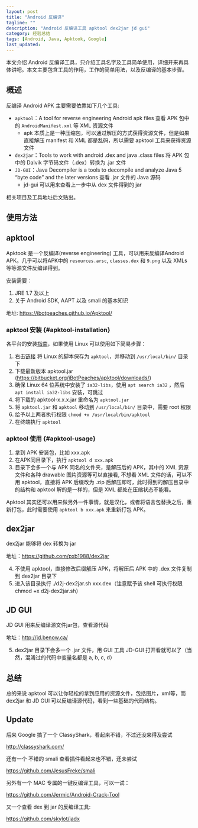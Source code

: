 ```yaml
---
layout: post
title: "Android 反编译"
tagline: ""
description: "Android 反编译工具 apktool dex2jar jd gui"
category: 经验总结
tags: [Android, Java, Apktook, Google]
last_updated: 
---
```



本文介绍 Android 反编译工具，只介绍工具名字及工具简单使用，详细开来再具体讲吧。本文主要包含工具的作用，工作的简单用法，以及反编译的基本步骤。

## 概述
反编译 Android APK 主要需要依靠如下几个工具:

- `apktool`：A tool for reverse engineering Android apk files 查看 APK 包中的 `AndroidManifest.xml` 等 XML 资源文件 
    - apk 本质上是一种压缩包，可以通过解压的方式获得资源文件，但是如果直接解压 manifest 和 XML 都是乱码，所以需要 apktool 工具来获得资源文件
- `dex2jar`：Tools to work with android .dex and java .class files 将 APK 包中的 Dalvik 字节码文件（.dex）转换为 .jar 文件
- `JD-GUI`：Java Decompiler is a tools to decompile and analyze Java 5 “byte code” and the later versions 查看 .jar 文件的 Java 源码
    - jd-gui 可以用来查看上一步中从 dex 文件得到的 jar

相关项目及工具地址后文贴出。

## 使用方法

## apktool
Apktook 是一个反编译(reverse engineering) 工具，可以用来反编译Android APK。几乎可以将APK中的 `resources.arsc`, `classes.dex` 和 `9.png` 以及 XMLs 等等源文件反编译得到。

安装需要：

1. JRE 1.7 及以上
2. 关于 Android SDK, AAPT 以及 smali 的基本知识

地址: <https://ibotpeaches.github.io/Apktool/>

### apktool 安装 {#apktool-installation}

各平台的安装[指南](https://ibotpeaches.github.io/Apktool/install/)，如果使用 Linux 可以使用如下简易步骤：

1. 右击[链接](https://raw.githubusercontent.com/iBotPeaches/Apktool/master/scripts/linux/apktool) 将 Linux 的脚本保存为 `apktool`，并移动到 `/usr/local/bin/` 目录下
2. 下载最新版本 apktool.jar (https://bitbucket.org/iBotPeaches/apktool/downloads/)
3. 确保 Linux 64 位系统中安装了 `ia32-libs`，使用 `apt search ia32` ，然后 `apt install ia32-libs` 安装，可跳过
4. 将下载的 apktool-x.x.x.jar 重命名为 `apktool.jar`
5. 将 `apktool.jar` 和 `apktool` 移动到 `/usr/local/bin/` 目录中，需要 root 权限
6. 给予以上两者执行权限 `chmod +x /usr/local/bin/apktool`
7. 在终端执行 `apktool`

### apktool 使用 {#apktool-usage}

1. 拿到 APK 安装包，比如 xxx.apk
2. 在APK同目录下，执行 `apktool d xxx.apk`
3. 目录下会多一个与 APK 同名的文件夹，是解压后的 APK，其中的 XML 资源文件和各种 drawable 图片资源等可以直接看, 不想看 XML 文件的话，可以不用 apktool，直接将 APK 后缀改为 .zip 后解压即可，此时得到的解压目录中的结构和 apktool 解的是一样的，但是 XML 都处在压缩状态不能看。


Apktool 其实还可以用来做另外一件事情，就是汉化，或者将语言包替换之后，重新打包，此时需要使用 `apktool b xxx.apk` 来重新打包 APK。

## dex2jar
dex2jar 能够将 dex 转换为 jar

地址：<https://github.com/pxb1988/dex2jar>

4. 不使用 apktool，直接修改后缀解压 APK，将解压后 APK 中的 .dex 文件复制到 dex2jar 目录下
5. 进入该目录执行 ./d2j-dex2jar.sh xxx.dex（注意赋予该 shell 可执行权限 chmod +x d2j-dex2jar.sh）

## JD GUI
JD GUI 用来反编译源文件jar包，查看源代码

地址：<http://jd.benow.ca/>

5. dex2jar 目录下会多一个 .jar 文件，用 GUI 工具 JD-GUI 打开看就可以了（当然，混淆过的代码中变量名都是 a, b, c, d）

## 总结
总的来说 apktool 可以让你轻松的拿到应用的资源文件，包括图片，xml等，而 dex2jar 和 JD GUI 可以反编译源代码，看到一些基础的代码结构。



## Update

后来 Google 搞了一个 ClassyShark，看起来不错，不过还没来得及尝试

<http://classyshark.com/>

还有一个 不错的 smali 查看插件看起来也不错，还未尝试

<https://github.com/JesusFreke/smali>

另外有一个 MAC 专属的一键反编译工具，可以一试：

<https://github.com/Jermic/Android-Crack-Tool>

又一个查看 dex 到 jar 的反编译工具:

<https://github.com/skylot/jadx>

